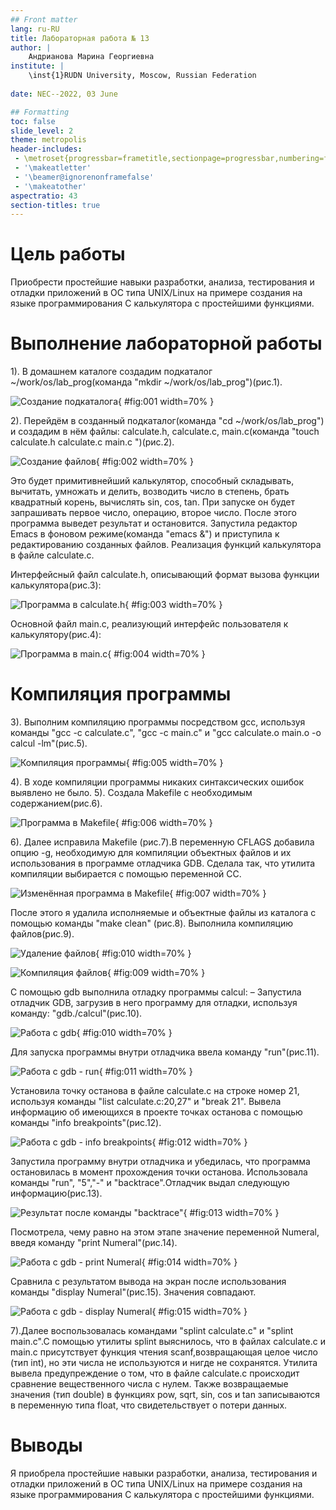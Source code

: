 ```yaml
---
## Front matter
lang: ru-RU
title: Лабораторная работа № 13
author: |
	Андрианова Марина Георгиевна
institute: |
	\inst{1}RUDN University, Moscow, Russian Federation
	
date: NEC--2022, 03 June

## Formatting
toc: false
slide_level: 2
theme: metropolis
header-includes: 
 - \metroset{progressbar=frametitle,sectionpage=progressbar,numbering=fraction}
 - '\makeatletter'
 - '\beamer@ignorenonframefalse'
 - '\makeatother'
aspectratio: 43
section-titles: true
---
```


# Цель работы

Приобрести простейшие навыки разработки, анализа, тестирования и отладки приложений в ОС типа UNIX/Linux на примере создания на языке программирования С калькулятора с простейшими функциями.

# Выполнение лабораторной работы

1). В домашнем каталоге создадим подкаталог ~/work/os/lab_prog(команда "mkdir ~/work/os/lab_prog")(рис.1).

![Создание подкаталога](image/1.png){ #fig:001 width=70% }

2). Перейдём в созданный подкаталог(команда "cd ~/work/os/lab_prog") и создадим в нём файлы: calculate.h, calculate.c, main.c(команда "touch calculate.h calculate.c main.c ")(рис.2).

![Создание файлов](image/2.png){ #fig:002 width=70% }

Это будет примитивнейший калькулятор, способный складывать, вычитать, умножать и делить, возводить число в степень, брать квадратный корень, вычислять sin, cos, tan. При запуске он будет запрашивать первое число, операцию, второе число. После этого программа выведет результат и остановится. 
Запустила редактор Emacs в фоновом режиме(команда "emacs &") и приступила к редактированию созданных файлов.
Реализация функций калькулятора в файле calculate.с.

Интерфейсный файл calculate.h, описывающий формат вызова функции калькулятора(рис.3):

![Программа в calculate.h](image/5.png){ #fig:003 width=70% }

Основной файл main.c, реализующий интерфейс пользователя к калькулятору(рис.4):

![Программа в main.c](image/6.png){ #fig:004 width=70% }

# Компиляция программы

3). Выполним компиляцию программы посредством gcc, используя команды "gcc -c calculate.c", "gcc -c main.c" и "gcc calculate.o main.o -o calcul -lm"(рис.5).

![Компиляция программы](image/7.png){ #fig:005 width=70% }

4). В ходе компиляции программы никаких синтаксических ошибок выявлено не было.
5). Создала Makefile с необходимым содержанием(рис.6).

![Программа в Makefile](image/8.png){ #fig:006 width=70% }

6). Далее исправила Makefile (рис.7).В переменную CFLAGS добавила опцию -g, необходимую для компиляции объектных файлов и их использования в программе отладчика GDB. Сделала так, что утилита компиляции выбирается с помощью переменной CC.

![Изменённая программа в Makefile](image/9.png){ #fig:007 width=70% }

 После этого я удалила исполняемые и объектные файлы из каталога с помощью команды "make clean" (рис.8). Выполнила компиляцию файлов(рис.9).

![Удаление файлов](image/10.png){ #fig:010 width=70% }

![Компиляция файлов](image/11.png){ #fig:009 width=70% }

С помощью gdb выполнила отладку программы calcul:
– Запустила отладчик GDB, загрузив в него программу для отладки, используя команду: "gdb./calcul"(рис.10).

![Работа с gdb](image/12.png){ #fig:010 width=70% }

Для запуска программы внутри отладчика ввела команду "run"(рис.11).

![Работа с gdb - run](image/13.png){ #fig:011 width=70% }

Установила точку останова в файле calculate.c на строке номер 21, используя команды "list calculate.c:20,27" и "break 21". Вывела информацию об имеющихся в проекте точках останова с помощью команды "info breakpoints"(рис.12).

![Работа с gdb - info breakpoints](image/18.png){ #fig:012 width=70% }

Запустила программу внутри отладчика и убедилась, что программа остановилась в момент прохождения точки останова. Использовала команды "run", "5","-" и "backtrace".Отладчик выдал следующую информацию(рис.13).

![Результат после команды "backtrace"](image/20.png){ #fig:013 width=70% }

Посмотрела, чему равно на этом этапе значение переменной Numeral, введя команду "print Numeral"(рис.14).
 
![Работа с gdb - print Numeral](image/21.png){ #fig:014 width=70% }

Сравнила с результатом вывода на экран после использования команды "display Numeral"(рис.15). Значения совпадают. 

![Работа с gdb - display Numeral](image/22.png){ #fig:015 width=70% }

7).Далее воспользовалась командами "splint calculate.c" и "splint main.c".C помощью утилиты splint выяснилось, что в файлах calculate.c и main.c присутствует функция чтения scanf,возвращающая целое число (тип int), но эти числа не используются и нигде не сохранятся. Утилита вывела предупреждение о том, что в файле calculate.c происходит сравнение вещественного числа с нулем. Также возвращаемые значения (тип double) в функциях pow, sqrt, sin, cos и tan записываются в переменную типа float, что свидетельствует о потери данных.

# Выводы

Я приобрела простейшие навыки разработки, анализа, тестирования и отладки приложений в ОС типа UNIX/Linux на примере создания на языке программирования С калькулятора с простейшими функциями.

